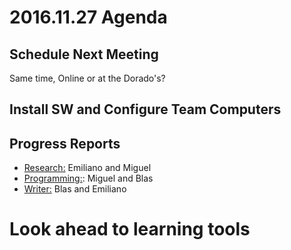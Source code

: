 # 2016.11.27 Agenda

## Schedule Next Meeting
Same time, Online or at the Dorado's?

## Install SW and Configure Team Computers

## Progress Reports
* [Research:](../docs/research.md) Emiliano and Miguel
* [Programming:](../SkillsAndTools/programming.md): Miguel and Blas
* [Writer:](../docs/writer.md) Blas and Emiliano

# Look ahead to learning tools
